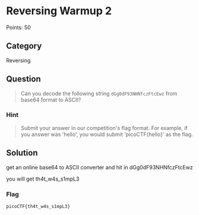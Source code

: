 # Reversing Warmup 2
Points: 50

## Category
Reversing

## Question
>Can you decode the following string `dGg0dF93NHNfczFtcEwz` from base64 format to ASCII? 

### Hint
>Submit your answer in our competition's flag format. For example, if you answer was 'hello', you would submit 'picoCTF{hello}' as the flag.

## Solution

get an online base64 to ASCII converter and hit in dGg0dF93NHNfczFtcEwz

you will get th4t_w4s_s1mpL3 

### Flag
`picoCTF{th4t_w4s_s1mpL3}`
